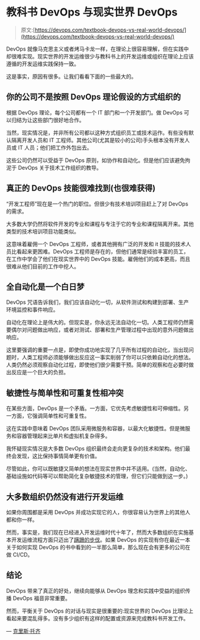 # 教科书 DevOps 与现实世界 DevOps

> 原文:[https://devops.com/textbook-devops-vs-real-world-devops/](https://devops.com/textbook-devops-vs-real-world-devops/)

DevOps 就像马克思主义或者烤马卡龙一样，在理论上很容易理解，但在实践中却很难实现。现实世界的开发运维很少与教科书上的开发运维或组织在理论上应该遵循的开发运维实践保持一致。

这是事实，原因有很多。让我们看看下面的一些最大的。

## **你的公司不是按照 DevOps 理论假设的方式组织的**

根据 DevOps 理论，每个公司都有一个 IT 部门和一个开发部门。做 DevOps 可以归结为让这些部门很好地合作。

当然，现实情况是，并非所有公司都以这种方式组织员工或技术运作。有些没有默认隔离开发人员和 IT 工程师。其他公司(尤其是较小的公司)手头根本没有开发人员或 IT 人员；他们把工作外包出去。

这些公司仍然可以受益于 DevOps 原则，如协作和自动化。但是他们应该避免拘泥于 DevOps 关于技术工作组织的教导。

## **真正的 DevOps 技能很难找到(也很难获得)**

“开发工程师”现在是一个热门的职位。但很少有技术培训项目赶上了对 DevOps 的需求。

大多数大学仍然将软件开发的专业和课程与专注于它的专业和课程隔离开来。其他类型的技术培训项目功能类似。

这意味着雇佣一个 DevOps 工程师，或者其他拥有广泛的开发和 it 技能的技术人员比看起来更困难。DevOps 工程师是存在的，但他们通常是经验丰富的员工，在工作中学会了他们在现实世界中的 DevOps 技能。雇佣他们的成本更高，而且很难从他们目前的工作中挖人。

## 全自动化是一个白日梦

DevOps 咒语告诉我们，我们应该自动化一切，从软件测试和构建到部署、生产环境监控和事件响应。

自动化在理论上是伟大的。但现实是，你永远无法自动化一切。人类工程师仍然需要偶尔对问题做出响应，或者对测试、部署和生产管理过程中出现的意外问题做出响应。

这里要强调的重要一点是，即使你成功地实现了几乎所有过程的自动化，当出现问题时，人类工程师必须能够做出反应这一事实削弱了你可以只依赖自动化的想法。人类仍然必须观察自动化过程，即使他们很少需要干预。简单的观察和在必要时做出反应是一个巨大的负担。

## **敏捷性与简单性和可重复性相冲突**

在某些方面，DevOps 是一个矛盾。一方面，它优先考虑敏捷性和可伸缩性。另一方面，它强调简单性和可重复性。

这在实践中意味着 DevOps 团队采用微服务和容器，以最大化敏捷性。但是微服务和容器管理起来比单片和虚拟机复杂得多。

我怀疑现实情况是大多数 DevOps 组织最终会走向更复杂的技术和架构。他们最终会发现，这比保持事情简单更有价值。

尽管如此，你可以既敏捷又简单的想法在现实世界中并不适用。(当然，自动化、基础设施如代码等可以帮助简化复杂敏捷技术的管理，但它们只能做到这一步。)

## **大多数组织仍然没有进行开发运维**

如果你周围都是采用 DevOps 并成功实现它的人，你很容易认为世界上的其他人都和你一样。

然而，事实是，我们现在已经进入开发运维时代十年了，然而大多数组织在实施基本开发运维流程方面只迈出了[蹒跚的步伐](https://devops.com/survey-finds-ci-cd-adoption-has-long-way-to-go/)。如果 DevOps 的实现有你在最近一本关于如何实现 DevOps 的书中看到的一半那么简单，那么现在会有更多的公司在做 CI/CD。

## **结论**

DevOps 带来了真正的好处，继续向能够从 DevOps 理念和实践中受益的组织传播 DevOps 福音非常重要。

然而，平衡关于 DevOps 的对话与现实是很重要的:现实世界的 DevOps 比理论上看起来要混乱得多。没有多少组织有这样的配置或资源来完成教科书开发工作。

— [克里斯·托齐](https://devops.com/author/chris-tozzi/)